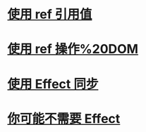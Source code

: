 # [使用 ref 引用值](./referencingValuesWithRefs/使用%20ref%20引用值.md#使用%20ref%20引用值)
# [使用 ref 操作%20DOM](./manipulatingTheDomWithRefs/使用%20ref%20操作%20DOM.md#使用%20ref%20操作%20DOM)
# [使用 Effect 同步](./synchronizingWithEffects/使用%20Effect%20同步.md#使用%20Effect%20同步)
# [你可能不需要 Effect](./youMightNotNeedAnEffect/你可能不需要%20Effect%20.md#你可能不需要%20Effect)